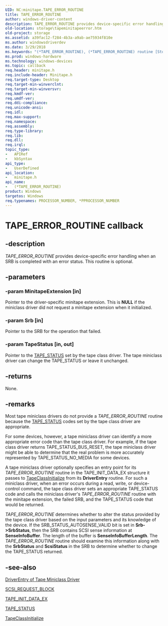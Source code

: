 ```yaml
---
UID: NC:minitape.TAPE_ERROR_ROUTINE
title: TAPE_ERROR_ROUTINE
author: windows-driver-content
description: TAPE_ERROR_ROUTINE provides device-specific error handling when an SRB is completed with an error status. This routine is optional.
old-location: storage\tapeminitapeerror.htm
old-project: storage
ms.assetid: a39fac12-f284-4b3a-a9ab-ae75934f810e
ms.author: windowsdriverdev
ms.date: 3/29/2018
ms.keywords: "(*TAPE_ERROR_ROUTINE), (*TAPE_ERROR_ROUTINE) routine [Storage Devices], TAPE_ERROR_ROUTINE, minitape/(*TAPE_ERROR_ROUTINE), storage.tapeminitapeerror, tapemini_cf0f724e-63c4-4923-a59e-508c45dac6d9.xml"
ms.prod: windows-hardware
ms.technology: windows-devices
ms.topic: callback
req.header: minitape.h
req.include-header: Minitape.h
req.target-type: Desktop
req.target-min-winverclnt: 
req.target-min-winversvr: 
req.kmdf-ver: 
req.umdf-ver: 
req.ddi-compliance: 
req.unicode-ansi: 
req.idl: 
req.max-support: 
req.namespace: 
req.assembly: 
req.type-library: 
req.lib: 
req.dll: 
req.irql: 
topic_type:
-	APIRef
-	kbSyntax
api_type:
-	UserDefined
api_location:
-	minitape.h
api_name:
-	(*TAPE_ERROR_ROUTINE)
product: Windows
targetos: Windows
req.typenames: PROCESSOR_NUMBER, *PPROCESSOR_NUMBER
---
```


# TAPE_ERROR_ROUTINE callback


## -description


<i>TAPE_ERROR_ROUTINE</i> provides device-specific error handling when an SRB is completed with an error status. This routine is optional.


## -parameters




### -param MinitapeExtension [in]

Pointer to the driver-specific minitape extension. This is <b>NULL</b> if the miniclass driver did not request a minitape extension when it initialized.


### -param Srb [in]

Pointer to the SRB for the operation that failed.


### -param TapeStatus [in, out]

Pointer to the <a href="https://msdn.microsoft.com/library/windows/hardware/ff567975">TAPE_STATUS</a> set by the tape class driver. The tape miniclass driver can change the TAPE_STATUS or leave it unchanged.


## -returns



  None.




## -remarks



Most tape miniclass drivers do not provide a <i>TAPE_ERROR_ROUTINE</i> routine because the <a href="https://msdn.microsoft.com/library/windows/hardware/ff567975">TAPE_STATUS</a> codes set by the tape class driver are appropriate.

For some devices, however, a tape miniclass driver can identify a more appropriate error code than the tape class driver. For example, if the tape class driver returns TAPE_STATUS_BUS_RESET, the tape miniclass driver might be able to determine that the real problem is more accurately represented by TAPE_STATUS_NO_MEDIA for some devices.

A tape miniclass driver optionally specifies an entry point for its <i>TAPE_ERROR_ROUTINE</i> routine in the TAPE_INIT_DATA_EX structure it passes to <a href="https://msdn.microsoft.com/library/windows/hardware/ff567619">TapeClassInitialize</a> from its <b>DriverEntry</b> routine. For such a miniclass driver, when an error occurs during a read, write, or device-control command, the tape class driver sets an appropriate TAPE_STATUS code and calls the miniclass driver's <i>TAPE_ERROR_ROUTINE</i> routine with the minitape extension, the failed SRB, and the TAPE_STATUS code that would be returned.

<i>TAPE_ERROR_ROUTINE</i> determines whether to alter the status provided by the tape class driver based on the input parameters and its knowledge of the device. If the SRB_STATUS_AUTOSENSE_VALID bit is set in <b>Srb-&gt;SrbStatus</b>, then the SRB contains SCSI sense information at <b>SenseInfoBuffer</b>. The length of the buffer is <b>SenseInfoBufferLength</b>. The <i>TAPE_ERROR_ROUTINE</i> routine should examine this information along with the <b>SrbStatus</b> and <b>ScsiStatus</b> in the SRB to determine whether to change the TAPE_STATUS returned.




## -see-also




<a href="https://msdn.microsoft.com/library/windows/hardware/ff552656">DriverEntry of Tape Miniclass Driver</a>



<a href="https://msdn.microsoft.com/library/windows/hardware/ff565393">SCSI_REQUEST_BLOCK</a>



<a href="https://msdn.microsoft.com/library/windows/hardware/ff567968">TAPE_INIT_DATA_EX</a>



<a href="https://msdn.microsoft.com/library/windows/hardware/ff567975">TAPE_STATUS</a>



<a href="https://msdn.microsoft.com/library/windows/hardware/ff567619">TapeClassInitialize</a>
 

 

